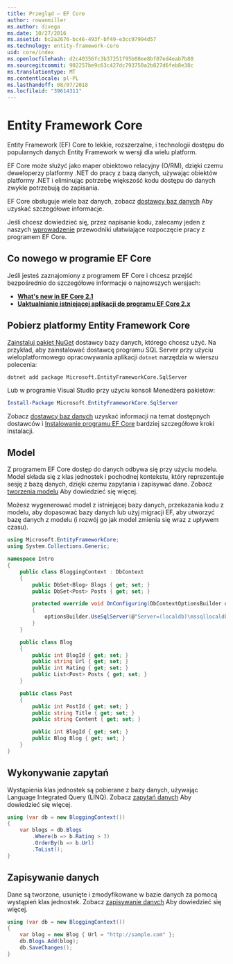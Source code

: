 ```yaml
---
title: Przegląd — EF Core
author: rowanmiller
ms.author: divega
ms.date: 10/27/2016
ms.assetid: bc2a2676-bc46-493f-bf49-e3cc97994d57
ms.technology: entity-framework-core
uid: core/index
ms.openlocfilehash: d2c40356fc3b37251f95b08ee8bf07ed4eab7b80
ms.sourcegitcommit: 902257be9c63c427dc793750a2b827d6feb8e38c
ms.translationtype: MT
ms.contentlocale: pl-PL
ms.lasthandoff: 08/07/2018
ms.locfileid: "39614311"
---
```

# <a name="entity-framework-core"></a>Entity Framework Core

Entity Framework (EF) Core to lekkie, rozszerzalne, i technologii dostępu do popularnych danych Entity Framework w wersji dla wielu platform.

EF Core może służyć jako maper obiektowo relacyjny (O/RM), dzięki czemu deweloperzy platformy .NET do pracy z bazą danych, używając obiektów platformy .NET i eliminując potrzebę większość kodu dostępu do danych zwykle potrzebują do zapisania.

EF Core obsługuje wiele baz danych, zobacz [dostawcy baz danych](providers/index.md) Aby uzyskać szczegółowe informacje.

Jeśli chcesz dowiedzieć się, przez napisanie kodu, zalecamy jeden z naszych [wprowadzenie](get-started/index.md) przewodniki ułatwiające rozpoczęcie pracy z programem EF Core.

## <a name="what-is-new-in-ef-core"></a>Co nowego w programie EF Core

Jeśli jesteś zaznajomiony z programem EF Core i chcesz przejść bezpośrednio do szczegółowe informacje o najnowszych wersjach:

- **[What's new in EF Core 2.1](xref:core/what-is-new/ef-core-2.1)**
- **[Uaktualnianie istniejącej aplikacji do programu EF Core 2.x](xref:core/miscellaneous/1x-2x-upgrade)**


## <a name="get-entity-framework-core"></a>Pobierz platformy Entity Framework Core

[Zainstaluj pakiet NuGet](https://docs.nuget.org/ndocs/quickstart/use-a-package) dostawcy bazy danych, którego chcesz użyć. Na przykład, aby zainstalować dostawcę programu SQL Server przy użyciu wieloplatformowego opracowywania aplikacji `dotnet` narzędzia w wierszu polecenia:

``` Console
dotnet add package Microsoft.EntityFrameworkCore.SqlServer
```

Lub w programie Visual Studio przy użyciu konsoli Menedżera pakietów:

``` PowerShell
Install-Package Microsoft.EntityFrameworkCore.SqlServer
```
Zobacz [dostawcy baz danych](providers/index.md) uzyskać informacji na temat dostępnych dostawców i [Instalowanie programu EF Core](get-started/install/index.md) bardziej szczegółowe kroki instalacji.

## <a name="the-model"></a>Model

Z programem EF Core dostęp do danych odbywa się przy użyciu modelu. Model składa się z klas jednostek i pochodnej kontekstu, który reprezentuje sesję z bazą danych, dzięki czemu zapytania i zapisywać dane. Zobacz [tworzenia modelu](modeling/index.md) Aby dowiedzieć się więcej.

Możesz wygenerować model z istniejącej bazy danych, przekazania kodu z modelu, aby dopasować bazy danych lub użyj migracji EF, aby utworzyć bazę danych z modelu (i rozwój go jak model zmienia się wraz z upływem czasu).

``` csharp
using Microsoft.EntityFrameworkCore;
using System.Collections.Generic;

namespace Intro
{
    public class BloggingContext : DbContext
    {
        public DbSet<Blog> Blogs { get; set; }
        public DbSet<Post> Posts { get; set; }

        protected override void OnConfiguring(DbContextOptionsBuilder optionsBuilder)
        {
            optionsBuilder.UseSqlServer(@"Server=(localdb)\mssqllocaldb;Database=MyDatabase;Trusted_Connection=True;");
        }
    }

    public class Blog
    {
        public int BlogId { get; set; }
        public string Url { get; set; }
        public int Rating { get; set; }
        public List<Post> Posts { get; set; }
    }

    public class Post
    {
        public int PostId { get; set; }
        public string Title { get; set; }
        public string Content { get; set; }

        public int BlogId { get; set; }
        public Blog Blog { get; set; }
    }
}
```

## <a name="querying"></a>Wykonywanie zapytań

Wystąpienia klas jednostek są pobierane z bazy danych, używając Language Integrated Query (LINQ). Zobacz [zapytań danych](querying/index.md) Aby dowiedzieć się więcej.

``` csharp
using (var db = new BloggingContext())
{
    var blogs = db.Blogs
        .Where(b => b.Rating > 3)
        .OrderBy(b => b.Url)
        .ToList();
}
```

## <a name="saving-data"></a>Zapisywanie danych

Dane są tworzone, usunięte i zmodyfikowane w bazie danych za pomocą wystąpień klas jednostek. Zobacz [zapisywanie danych](saving/index.md) Aby dowiedzieć się więcej.

``` csharp
using (var db = new BloggingContext())
{
    var blog = new Blog { Url = "http://sample.com" };
    db.Blogs.Add(blog);
    db.SaveChanges();
}
```
